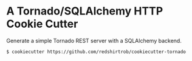 # A Tornado/SQLAlchemy HTTP Cookie Cutter

Generate a simple Tornado REST server with a SQLAlchemy backend.

```bash
$ cookiecutter https://github.com/redshirtrob/cookiecutter-tornado
```
